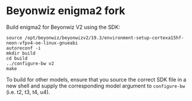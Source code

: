 # Beyonwiz enigma2 fork


Build enigma2 for Beyonwiz V2 using the SDK:

    source /opt/beyonwiz/beyonwizv2/19.3/environment-setup-cortexa15hf-neon-vfpv4-oe-linux-gnueabi
    autoreconf -i
    mkdir build
    cd build
    ../configure-bw v2
    make

To build for other models, ensure that you source the correct SDK file in a new shell
and supply the corresponding model argument to `configure-bw` (i.e. t2, t3, t4, u4).

